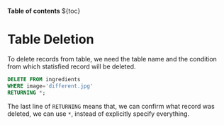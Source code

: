 **Table of contents**
${toc}

# Table Deletion
To delete records from table, we need the table name and the condition from which statisfied record will be deleted.

```sql 
DELETE FROM ingredients
WHERE image='different.jpg'
RETURNING *;
```

The last line of `RETURNING` means that, we can confirm what record was deleted, we can use `*`, instead of explicitly specify everything.
